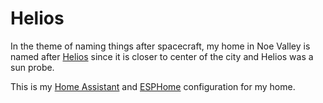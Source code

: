 # Helios

In the theme of naming things after spacecraft, my home in Noe Valley is named after [Helios](https://en.wikipedia.org/wiki/Helios_(spacecraft)) since it is closer to center of the city and Helios was a sun probe.

This is my [Home Assistant](https://home-assistant.io) and [ESPHome](https://esphome.io) configuration for my home.
